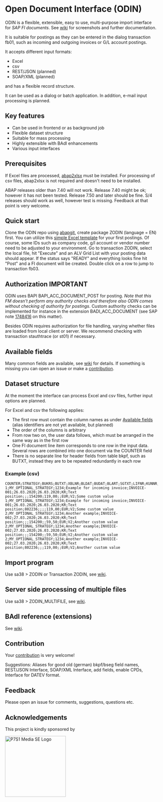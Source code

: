 # Open Document Interface (ODIN)

ODIN is a flexible, extensible, easy to use, multi-purpose import interface for *SAP FI documents*. See [wiki](https://github.com/71tech/ODIN/wiki) for screenshots and further documentation.

It is suitable for postings as they can be entered in the dialog transaction fb01, such as incoming and outgoing invoices or G/L account postings.

It accepts different input formats:

- Excel
- csv
- REST/JSON (planned)
- SOAP/XML (planned)

and has a flexible record structure.

It can be used as a dialog or batch application. In addition, e-mail input processing is planned.

## Key features

- Can be used in frontend or as background job
- Flexible dataset structure
- Suitable for mass processing
- Highly extensible with BAdI enhancements
- Various input interfaces

## Prerequisites

If Excel files are processed, [abap2xlsx](https://github.com/sapmentors/abap2xlsx) must be installed. For processing of csv files, abap2xlsx is not required and doesn't need to be installed.

ABAP releases older than 7.40 will not work. Release 7.40 might be ok; however it has not been tested. Release 7.50 and later should be fine. S/4 releases should work as well, however test is missing. Feedback at that point is very welcome.

## Quick start
Clone the ODIN repo using [abapgit](https://github.com/abapGit/abapGit), create package ZODIN (language = EN) first. You can utilize this [simple Excel template](https://github.com/71tech/ODIN/blob/a18d07e11fa689ccd2c212c3ca3b8c320953de90/examples/ODIN_simple.xlsx) for your first postings. Of course, some IDs such as company code, g/l account or vendor number need to be adjusted to your environment. Go to transaction ZODIN, select the local file, hit "Execute" and an ALV Grid List with your posting data should appear. If the status says  "READY" and everything looks fine hit "Post" and a FI document will be created. Double click on a row to jump to transaction fb03.

## Authorization IMPORTANT
ODIN uses BAPI BAPI_ACC_DOCUMENT_POST for posting. *Note that this FM doesn't perform any authority checks and therefore also ODIN comes without checking of authority for postings*. Custom authority checks can be implemented for instance in the extension BADI_ACC_DOCUMENT (see SAP note [1748416](https://launchpad.support.sap.com/#/notes/1748416) on this matter).

Besides ODIN requires authorization for file handling, varying whether files are loaded from local client or server. We recommend checking with transaction stauthtrace (or st01) if necessary.

## Available fields
Many common fields are available, see [wiki](https://github.com/71tech/ODIN/wiki/Available-fields) for details. If something is missing you can open an issue or make a [contribution](#contribution).

## Dataset structure

At the moment the interface can process Excel and csv files, further input options are planned.

For Excel and csv the following applies:

- The first row must contain the column names as under [Available fields](#available-fields) (alias identifiers are not yet available, but planned)
- The order of the columns is arbitrary
- From row two on, the user data follows, which must be arranged in the same way as in the first row
- One FI document line item corresponds to one row in the input data. Several rows are combined into one document via the COUNTER field
- There is no separate line for header fields from table bkpf, such as BUTXT, instead they are to be repeated redundantly in each row

### Example (csv)
```
COUNTER;STRATEGY;BUKRS;BUTXT;XBLNR;BLDAT;BUDAT;BLART;SGTXT;LIFNR;KUNNR;HKONT;WRBTR_S;WRBTR_H;WAERS;MWSKZ;CUSTOM1
1;MY_OPTIONAL_STRATEGY;1234;Example for incoming invoice;INVOICE-001;26.03.2020;26.03.2020;KR;Text position;;;154200;119,00;;EUR;V2;Some custom value
1;MY_OPTIONAL_STRATEGY;1234;Example for incoming invoice;INVOICE-001;26.03.2020;26.03.2020;KR;Text position;802236;;;;119,00;EUR;V2;Some custom value
2;MY_OPTIONAL_STRATEGY;1234;Another example;INVOICE-002;27.03.2020;26.03.2020;KR;Text position;;;154200;;59,50;EUR;V2;Another custom value
2;MY_OPTIONAL_STRATEGY;1234;Another example;INVOICE-002;27.03.2020;26.03.2020;KR;Text position;;;154200;;59,50;EUR;V2;Another custom value
2;MY_OPTIONAL_STRATEGY;1234;Another example;INVOICE-002;27.03.2020;26.03.2020;KR;Text position;802236;;;119,00;;EUR;V2;Another custom value
```
## Import program

Use sa38 > ZODIN or Transaction ZODIN, see [wiki](https://github.com/71tech/ODIN/wiki/ZODIN).

## Server side processing of multiple files

Use sa38 > ZODIN\_MULTIFILE, see [wiki](https://github.com/71tech/ODIN/wiki/ZODIN_MULTIFILE).

## BAdI reference (extensions)

See [wiki](https://github.com/71tech/ODIN/wiki/BAdI-Reference-(Extensions)).

## Contribution

Your [contribution](https://docs.abapgit.org/guide-contributing.html) is very welcome!

Suggestions: Aliases for good old (german) bkpf/bseg field names, REST/JSON Interface, SOAP/XML Interface, add fields, enable CPDs, Interface for DATEV format.

## Feedback

Please open an issue for comments, suggestions, questions etc.

## Acknowledgements

This project is kindly sponsored by

<img src="https://www.prosiebensat1.com/public/build/patternlib/front/images/logo.svg" alt="P7S1 Media SE Logo" width="200"/>

